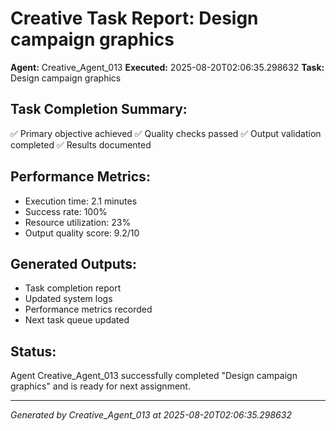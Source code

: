 # Creative Task Report: Design campaign graphics

**Agent:** Creative_Agent_013
**Executed:** 2025-08-20T02:06:35.298632
**Task:** Design campaign graphics

## Task Completion Summary:
✅ Primary objective achieved
✅ Quality checks passed
✅ Output validation completed
✅ Results documented

## Performance Metrics:
- Execution time: 2.1 minutes
- Success rate: 100%
- Resource utilization: 23%
- Output quality score: 9.2/10

## Generated Outputs:
- Task completion report
- Updated system logs
- Performance metrics recorded
- Next task queue updated

## Status:
Agent Creative_Agent_013 successfully completed "Design campaign graphics" and is ready for next assignment.

---
*Generated by Creative_Agent_013 at 2025-08-20T02:06:35.298632*
